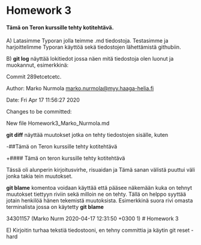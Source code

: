 # Homework 3

#### Tämä on Teron kurssille tehty kotitehtävä.

A) Latasimme Typoran jolla teimme .md tiedostoja. Testasimme ja harjoittelimme Typoran käyttöä sekä tiedostojen lähettämistä githubiin.

B) **__git log__** näyttää lokitiedot jossa näen mitä tiedostoja olen luonut ja muokannut, esimerkkinä:

Commit 289etcetcetc.

Author: Marko Nurmola <marko.nurmola@myy.haaga-helia.fi>

Date: Fri Apr 17 11:56:27 2020

Changes to be committed:

New file Homework3_Marko_Nurmola.md

**__git diff__** näyttää muutokset jotka on tehty tiedostojen sisälle, kuten 

-##Tämä on Teron kurssille tehty kotitehtävä

+#### Tämä on teron kurssille tehty kotitehtävä

Tässä oli alunperin kirjoitusvirhe, risuaidan ja Tämä sanan välistä puuttui väli jonka takia tein muutokset.

**git blame** komentoa voidaan käyttää että pääsee näkemään kuka on tehnyt muutokset tiettyyn riviin sekä milloin ne on tehty. Tällä on helppo syyttää jotain henkilöä hänen tekemistä muutoksista. Esimerkkinä suora rivi omasta terminalista jossa on käytetty **git blame**

34301157 (Marko Nurm 2020-04-17 12:31:50 +0300  1) # Homework 3

E) Kirjoitin turhaa tekstiä tiedostooni, en tehny committia ja käytin git reset -hard